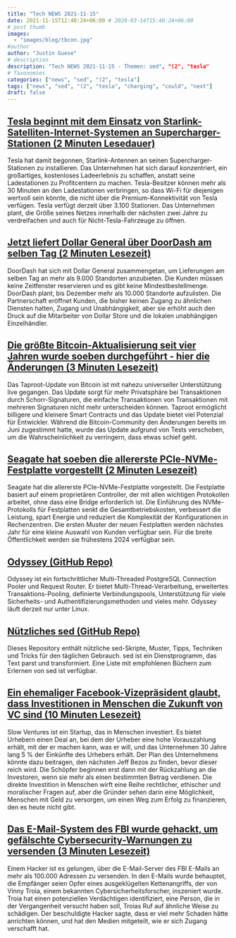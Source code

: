 ```yaml
---
title: "Tech NEWS 2021-11-15"
date: 2021-11-15T12:40:24+06:00 # 2020-03-14T15:40:24+06:00
# post thumb
images:
  - "images/blog/tbcon.jpg"
#author
author: "Justin Guese"
# description
description: "Tech NEWS 2021-11-15 - Themen: sed", "(2", "tesla"
# Taxonomies
categories: ["news", "sed", "(2", "tesla"]
tags: ["news", "sed", "(2", "tesla", "charging", "could", "next"]
draft: false
---
```


## [Tesla beginnt mit dem Einsatz von Starlink-Satelliten-Internet-Systemen an Supercharger-Stationen (2 Minuten Lesedauer)](https://electrek.co/2021/11/14/tesla-starts-deploying-starlink-satellite-internet-systems-supercharger-stations/)

 Tesla hat damit begonnen, Starlink-Antennen an seinen Supercharger-Stationen zu installieren. Das Unternehmen hat sich darauf konzentriert, ein großartiges, kostenloses Ladeerlebnis zu schaffen, anstatt seine Ladestationen zu Profitcentern zu machen. Tesla-Besitzer können mehr als 30 Minuten an den Ladestationen verbringen, so dass Wi-Fi für diejenigen wertvoll sein könnte, die nicht über die Premium-Konnektivität von Tesla verfügen. Tesla verfügt derzeit über 3.100 Stationen. Das Unternehmen plant, die Größe seines Netzes innerhalb der nächsten zwei Jahre zu verdreifachen und auch für Nicht-Tesla-Fahrzeuge zu öffnen.

## [Jetzt liefert Dollar General über DoorDash am selben Tag (2 Minuten Lesezeit)](https://www.theverge.com/2021/11/11/22776139/doordash-dollar-general-store-delivery)

 DoorDash hat sich mit Dollar General zusammengetan, um Lieferungen am selben Tag an mehr als 9.000 Standorten anzubieten. Die Kunden müssen keine Zeitfenster reservieren und es gibt keine Mindestbestellmenge. DoorDash plant, bis Dezember mehr als 10.000 Standorte aufzulisten. Die Partnerschaft eröffnet Kunden, die bisher keinen Zugang zu ähnlichen Diensten hatten, Zugang und Unabhängigkeit, aber sie erhöht auch den Druck auf die Mitarbeiter von Dollar Store und die lokalen unabhängigen Einzelhändler.

## [Die größte Bitcoin-Aktualisierung seit vier Jahren wurde soeben durchgeführt - hier die Änderungen (3 Minuten Lesezeit)](https://www.cnbc.com/2021/11/14/bitcoin-taproot-upgrade-what-it-means-for-investors.html)

 Das Taproot-Update von Bitcoin ist mit nahezu universeller Unterstützung live gegangen. Das Update sorgt für mehr Privatsphäre bei Transaktionen durch Schorr-Signaturen, die einfache Transaktionen von Transaktionen mit mehreren Signaturen nicht mehr unterscheiden können. Taproot ermöglicht billigere und kleinere Smart Contracts und das Update bietet viel Potenzial für Entwickler. Während die Bitcoin-Community den Änderungen bereits im Juni zugestimmt hatte, wurde das Update aufgrund von Tests verschoben, um die Wahrscheinlichkeit zu verringern, dass etwas schief geht.

## [Seagate hat soeben die allererste PCIe-NVMe-Festplatte vorgestellt (2 Minuten Lesezeit)](https://www.techradar.com/news/seagate-just-unveiled-the-first-ever-pcie-nvme-hard-disk-drive)

 Seagate hat die allererste PCIe-NVMe-Festplatte vorgestellt. Die Festplatte basiert auf einem proprietären Controller, der mit allen wichtigen Protokollen arbeitet, ohne dass eine Bridge erforderlich ist. Die Einführung des NVMe-Protokolls für Festplatten senkt die Gesamtbetriebskosten, verbessert die Leistung, spart Energie und reduziert die Komplexität der Konfigurationen in Rechenzentren. Die ersten Muster der neuen Festplatten werden nächstes Jahr für eine kleine Auswahl von Kunden verfügbar sein. Für die breite Öffentlichkeit werden sie frühestens 2024 verfügbar sein.

## [Odyssey (GitHub Repo)](https://github.com/yandex/odyssey)

 Odyssey ist ein fortschrittlicher Multi-Threaded PostgreSQL Connection Pooler und Request Router. Er bietet Multi-Thread-Verarbeitung, erweitertes Transaktions-Pooling, definierte Verbindungspools, Unterstützung für viele Sicherheits- und Authentifizierungsmethoden und vieles mehr. Odyssey läuft derzeit nur unter Linux.

## [Nützliches sed (GitHub Repo)](https://github.com/adrianscheff/useful-sed)

 Dieses Repository enthält nützliche sed-Skripte, Muster, Tipps, Techniken und Tricks für den täglichen Gebrauch. sed ist ein Dienstprogramm, das Text parst und transformiert. Eine Liste mit empfohlenen Büchern zum Erlernen von sed ist verfügbar.

## [Ein ehemaliger Facebook-Vizepräsident glaubt, dass Investitionen in Menschen die Zukunft von VC sind (10 Minuten Lesezeit)](https://www.vice.com/en/article/7kb9mg/a-former-facebook-vp-thinks-investing-in-humans-is-the-future-of-vc)

 Slow Ventures ist ein Startup, das in Menschen investiert. Es bietet Urhebern einen Deal an, bei dem der Urheber eine hohe Vorauszahlung erhält, mit der er machen kann, was er will, und das Unternehmen 30 Jahre lang 5 % der Einkünfte des Urhebers erhält. Der Plan des Unternehmens könnte dazu beitragen, den nächsten Jeff Bezos zu finden, bevor dieser reich wird. Die Schöpfer beginnen erst dann mit der Rückzahlung an die Investoren, wenn sie mehr als einen bestimmten Betrag verdienen. Die direkte Investition in Menschen wirft eine Reihe rechtlicher, ethischer und moralischer Fragen auf, aber die Gründer sehen darin eine Möglichkeit, Menschen mit Geld zu versorgen, um einen Weg zum Erfolg zu finanzieren, den es heute nicht gibt.

## [Das E-Mail-System des FBI wurde gehackt, um gefälschte Cybersecurity-Warnungen zu versenden (3 Minuten Lesezeit)](https://www.theverge.com/2021/11/14/22781341/fbi-email-system-hacked-fake-cybersecurity-warnings)

 Einem Hacker ist es gelungen, über die E-Mail-Server des FBI E-Mails an mehr als 100.000 Adressen zu versenden. In den E-Mails wurde behauptet, die Empfänger seien Opfer eines ausgeklügelten Kettenangriffs, der von Vinny Troia, einem bekannten Cybersicherheitsforscher, inszeniert wurde. Troia hat einen potenziellen Verdächtigen identifiziert, eine Person, die in der Vergangenheit versucht haben soll, Troias Ruf auf ähnliche Weise zu schädigen. Der beschuldigte Hacker sagte, dass er viel mehr Schaden hätte anrichten können, und hat den Medien mitgeteilt, wie er sich Zugang verschafft hat.

